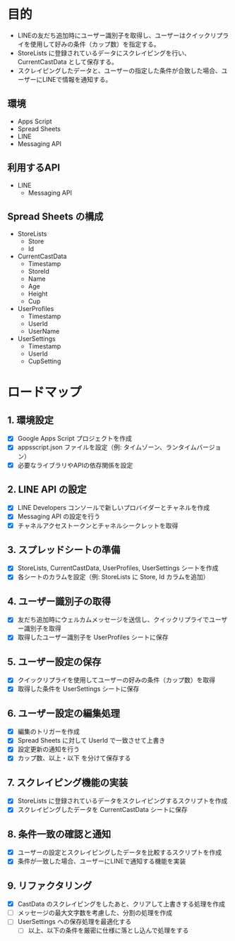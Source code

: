 # 目的

- LINEの友だち追加時にユーザー識別子を取得し、ユーザーはクイックリプライを使用して好みの条件（カップ数）を指定する。
- StoreLists に登録されているデータにスクレイピングを行い、CurrentCastData として保存する。
- スクレイピングしたデータと、ユーザーの指定した条件が合致した場合、ユーザーにLINEで情報を通知する。

## 環境

- Apps Script
- Spread Sheets
- LINE
- Messaging API

## 利用するAPI

- LINE
  - Messaging API

## Spread Sheets の構成

- StoreLists
  - Store
  - Id
- CurrentCastData
  - Timestamp
  - StoreId
  - Name
  - Age
  - Height
  - Cup
- UserProfiles
  - Timestamp
  - UserId
  - UserName
- UserSettings
  - Timestamp
  - UserId
  - CupSetting

# ロードマップ

## 1. 環境設定
- [x] Google Apps Script プロジェクトを作成
- [x] appsscript.json ファイルを設定（例: タイムゾーン、ランタイムバージョン）
- [x] 必要なライブラリやAPIの依存関係を設定

## 2. LINE API の設定
- [x] LINE Developers コンソールで新しいプロバイダーとチャネルを作成
- [x] Messaging API の設定を行う
- [x] チャネルアクセストークンとチャネルシークレットを取得

## 3. スプレッドシートの準備
- [x] StoreLists, CurrentCastData, UserProfiles, UserSettings シートを作成
- [x] 各シートのカラムを設定（例: StoreLists に Store, Id カラムを追加）

## 4. ユーザー識別子の取得
- [x] 友だち追加時にウェルカムメッセージを送信し、クイックリプライでユーザー識別子を取得
- [x] 取得したユーザー識別子を UserProfiles シートに保存

## 5. ユーザー設定の保存
- [x] クイックリプライを使用してユーザーの好みの条件（カップ数）を取得
- [x] 取得した条件を UserSettings シートに保存

## 6. ユーザー設定の編集処理
- [x] 編集のトリガーを作成
- [x] Spread Sheets に対して UserId で一致させて上書き
- [x] 設定更新の通知を行う
- [x] カップ数、以上・以下 を分けて保存する

## 7. スクレイピング機能の実装
- [x] StoreLists に登録されているデータをスクレイピングするスクリプトを作成
- [x] スクレイピングしたデータを CurrentCastData シートに保存

## 8. 条件一致の確認と通知
- [x] ユーザーの設定とスクレイピングしたデータを比較するスクリプトを作成
- [x] 条件が一致した場合、ユーザーにLINEで通知する機能を実装

## 9. リファクタリング
- [x] CastData のスクレイピングをしたあと、クリアして上書きする処理を作成
- [ ] メッセージの最大文字数を考慮した、分割の処理を作成
- [ ] UserSettings への保存処理を最適化する
  - [ ] 以上、以下の条件を厳密に仕様に落とし込んで処理をする

